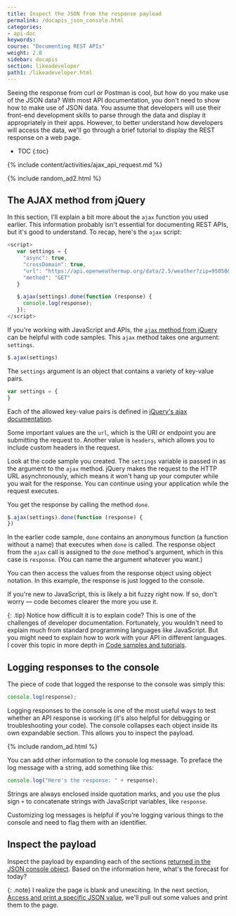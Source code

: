 ```yaml
---
title: Inspect the JSON from the response payload
permalink: /docapis_json_console.html
categories:
- api-doc
keywords:
course: "Documenting REST APIs"
weight: 2.8
sidebar: docapis
section: likeadeveloper
path1: /likeadeveloper.html
---
```


Seeing the response from curl or Postman is cool, but how do you make use of the JSON data? With most API documentation, you don't need to show how to make use of JSON data. You assume that developers will use their front-end development skills to parse through the data and display it appropriately in their apps. However, to better understand how developers will access the data, we'll go through a brief tutorial to display the REST response on a web page.

* TOC
{:toc}

{% include content/activities/ajax_api_request.md %}

{% include random_ad2.html %}

## The AJAX method from jQuery

In this section, I'll explain a bit more about the `ajax` function you used earlier. This information probably isn't essential for documenting REST APIs, but it's good to understand. To recap, here's the `ajax` script:

```javascript
<script>
   var settings = {
     "async": true,
     "crossDomain": true,
     "url": "https://api.openweathermap.org/data/2.5/weather?zip=95050&appid=fd4698c940c6d1da602a70ac34f0b147&units=imperial",
     "method": "GET"
   }

   $.ajax(settings).done(function (response) {
     console.log(response);
   });
</script>
```

If you're working with JavaScript and APIs, the [`ajax` method from jQuery](http://api.jquery.com/jquery.ajax) can be helpful with code samples. This `ajax` method takes one argument: `settings`.

```js
$.ajax(settings)
```

The `settings` argument is an object that contains a variety of key-value pairs.

```js
var settings = {
}
```

Each of the allowed key-value pairs is defined in [jQuery's ajax documentation](http://api.jquery.com/jquery.ajax/#jQuery-ajax-settings).

Some important values are the `url`, which is the URI or endpoint you are submitting the request to. Another value is `headers`, which allows you to include custom headers in the request.

Look at the code sample you created. The `settings` variable is passed in as the argument to the `ajax` method. jQuery makes the request to the HTTP URL asynchronously, which means it won't hang up your computer while you wait for the response. You can continue using your application while the request executes.

You get the response by calling the method `done`.

```js
$.ajax(settings).done(function (response) {
})
```
In the earlier code sample, `done` contains an anonymous function (a function without a name) that executes when `done` is called. The response object from the `ajax` call is assigned to the `done` method's argument, which in this case is `response`. (You can name the argument whatever you want.)

You can then access the values from the response object using object notation. In this example, the response is just logged to the console.

If you're new to JavaScript, this is likely a bit fuzzy right now. If so, don't worry &mdash; code becomes clearer the more you use it.

{: .tip}
Notice how difficult it is to explain code? This is one of the challenges of developer documentation. Fortunately, you wouldn't need to explain much from standard programming languages like JavaScript. But you might need to explain how to work with your API in different languages. I cover this topic in more depth in [Code samples and tutorials](docapis_codesamples_bestpractices.html).

## Logging responses to the console

The piece of code that logged the response to the console was simply this:

```js
console.log(response);
```

Logging responses to the console is one of the most useful ways to test whether an API response is working (it's also helpful for debugging or troubleshooting your code). The console collapses each object inside its own expandable section. This allows you to inspect the payload.

{% include random_ad.html %}

You can add other information to the console log message. To preface the log message with a string, add something like this:

```js
console.log("Here's the response: " + response);
```

Strings are always enclosed inside quotation marks, and you use the plus sign `+` to concatenate strings with JavaScript variables, like `response`.

Customizing log messages is helpful if you're logging various things to the console and need to flag them with an identifier.

## <i class="fa fa-user-circle"></i> Inspect the payload

Inspect the payload by expanding each of the sections [returned in the JSON console object](https://idratherbewriting.com/learnapidoc/assets/files/weather-plain.html). Based on the information here, what's the forecast for today?

{: .note}
I realize the page is blank and unexciting. In the next section, [Access and print a specific JSON value](docapis_access_json_values.html), we'll pull out some values and print them to the page.
